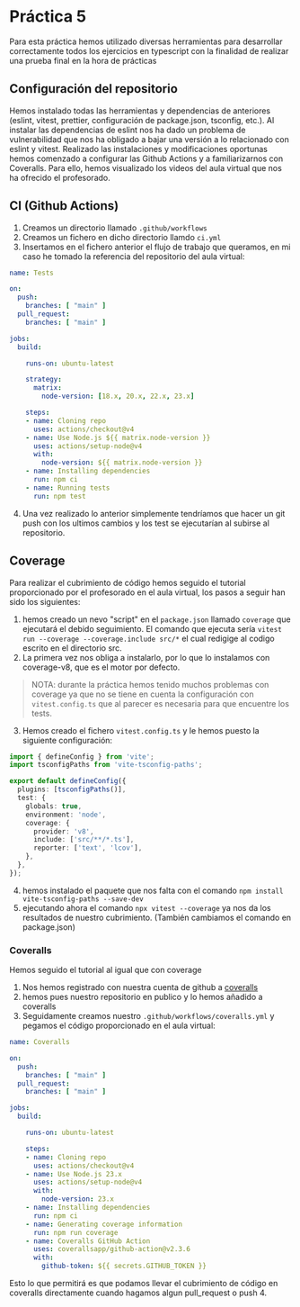 # Práctica 5
Para esta práctica hemos utilizado diversas herramientas para desarrollar correctamente todos los ejercicios en typescript con la finalidad de realizar una prueba final en la hora de prácticas

## Configuración del repositorio
Hemos instalado todas las herramientas y dependencias de anteriores (eslint, vitest, prettier, configuración de package.json, tsconfig, etc.). Al instalar las dependencias de eslint nos ha dado un problema de vulnerabilidad que nos ha obligado a bajar una versión a lo relacionado con eslint y vitest. 
Realizado las instalaciones y modificaciones oportunas hemos comenzado a configurar las Github Actions y a familiarizarnos con Coveralls. Para ello, hemos visualizado los videos del aula virtual que nos ha ofrecido el profesorado.

## CI (Github Actions)
1. Creamos un directorio llamado `.github/workflows` 
2. Creamos un fichero en dicho directorio llamdo `ci.yml`
3. Insertamos en el fichero anterior el flujo de trabajo que queramos, en mi caso he tomado la referencia del repositorio del aula virtual:
```yaml
name: Tests

on:
  push:
    branches: [ "main" ]
  pull_request:
    branches: [ "main" ]

jobs:
  build:

    runs-on: ubuntu-latest

    strategy:
      matrix:
        node-version: [18.x, 20.x, 22.x, 23.x]

    steps:
    - name: Cloning repo
      uses: actions/checkout@v4
    - name: Use Node.js ${{ matrix.node-version }}
      uses: actions/setup-node@v4
      with:
        node-version: ${{ matrix.node-version }}
    - name: Installing dependencies
      run: npm ci
    - name: Running tests
      run: npm test
```
4. Una vez realizado lo anterior simplemente tendríamos que hacer un git push con los ultimos cambios y los test se ejecutarían al subirse al repositorio.

## Coverage
Para realizar el cubrimiento de código hemos seguido el tutorial proporcionado por el profesorado en el aula virtual, los pasos a seguir han sido los siguientes:
1. hemos creado un nevo "script" en el `package.json` llamado `coverage` que ejecutará el debido seguimiento. El comando que ejecuta sería `vitest run --coverage --coverage.include src/*` el cual redigige al codigo escrito en el directorio src.
2. La primera vez nos obliga a instalarlo, por lo que lo instalamos con coverage-v8, que es el motor por defecto.
> NOTA: durante la práctica hemos tenido muchos problemas con coverage ya que no se tiene en cuenta la configuración con `vitest.config.ts` que al parecer es necesaria para que encuentre los tests.
3. Hemos creado el fichero `vitest.config.ts` y le hemos puesto la siguiente configuración:
```ts
import { defineConfig } from 'vite';
import tsconfigPaths from 'vite-tsconfig-paths';

export default defineConfig({
  plugins: [tsconfigPaths()],
  test: {
    globals: true,
    environment: 'node',
    coverage: {
      provider: 'v8',
      include: ['src/**/*.ts'], 
      reporter: ['text', 'lcov'],
    },
  },
});
```
4. hemos instalado el paquete que nos falta con el comando `npm install vite-tsconfig-paths --save-dev`
5. ejecutando ahora el comando `npx vitest --coverage` ya nos da los resultados de nuestro cubrimiento. (También cambiamos el comando en package.json)

### Coveralls
Hemos seguido el tutorial al igual que con coverage
1. Nos hemos registrado con nuestra cuenta de github a [coveralls](https://coveralls.io/)
2. hemos pues nuestro repositorio en publico y lo hemos añadido a coveralls
3. Seguidamente creamos nuestro `.github/workflows/coveralls.yml` y pegamos el código proporcionado en el aula virtual: 
```yml
name: Coveralls

on:
  push:
    branches: [ "main" ]
  pull_request:
    branches: [ "main" ]

jobs:
  build:

    runs-on: ubuntu-latest

    steps:
    - name: Cloning repo
      uses: actions/checkout@v4
    - name: Use Node.js 23.x
      uses: actions/setup-node@v4
      with:
        node-version: 23.x
    - name: Installing dependencies
      run: npm ci
    - name: Generating coverage information
      run: npm run coverage
    - name: Coveralls GitHub Action
      uses: coverallsapp/github-action@v2.3.6
      with:
        github-token: ${{ secrets.GITHUB_TOKEN }}
```
Esto lo que permitirá es que podamos llevar el cubrimiento de código en coveralls directamente cuando hagamos algun pull_request o push 
4. 